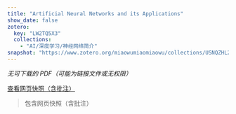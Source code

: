 ```yaml
---
title: "Artificial Neural Networks and its Applications"
show_date: false
zotero:
  key: "LW2TQ5X3"
  collections:
    - "AI/深度学习/神经网络简介"
snapshot: "https://www.zotero.org/miaowumiaomiaowu/collections/USNQZHL2/items/LW2TQ5X3/attachment/HZPBW9QY/reader"
---
```


_无可下载的 PDF（可能为链接文件或无权限）_

[查看网页快照（含批注）](https://www.zotero.org/miaowumiaomiaowu/collections/USNQZHL2/items/LW2TQ5X3/attachment/HZPBW9QY/reader)

> 包含网页快照（含批注）
